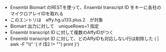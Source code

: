 - Ensembl Biomart のRESTを使って、Ensembl transcript ID をキーに各社のマイクロアレイIDを取れる
- このエントリは　affy.hg.u133.plus.2　が対象 
- Biomart 出力に対して　uniqueRows=1 指定
- Ensembl transcript ID に対して複数のAffyIDがつく
- Ensembl transcript ID に対して、どのAffyIDも対応しない行は削除した ( | awk -F "\t" '{ if ($2 != "") print }')
